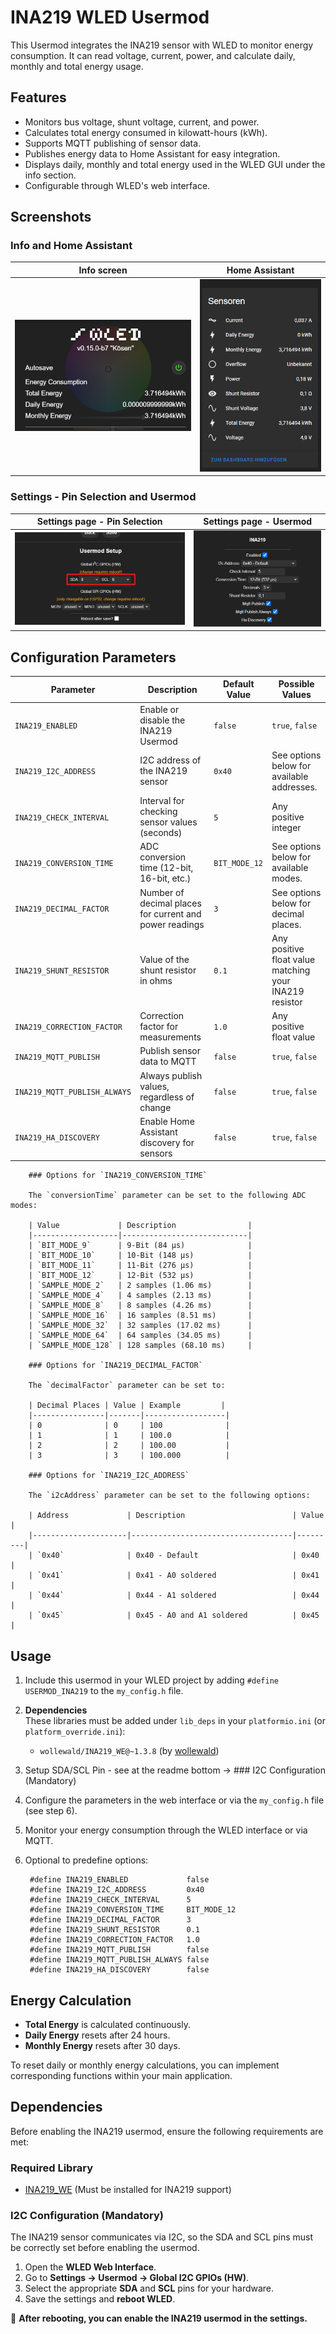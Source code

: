 # INA219 WLED Usermod

This Usermod integrates the INA219 sensor with WLED to monitor energy consumption. It can read voltage, current, power, and calculate daily, monthly and total energy usage.

## Features

- Monitors bus voltage, shunt voltage, current, and power.
- Calculates total energy consumed in kilowatt-hours (kWh).
- Supports MQTT publishing of sensor data.
- Publishes energy data to Home Assistant for easy integration.
- Displays daily, monthly and total energy used in the WLED GUI under the info section.
- Configurable through WLED's web interface.

## Screenshots


### Info and Home Assistant

| Info screen                                    | Home Assistant                                                 |
|------------------------------------------------|----------------------------------------------------------------|
| ![Info screen](./img/info.png "Info screen")   | ![Home Assistant](./img/homeassistant.png "Home Assistant")    |

### Settings - Pin Selection and Usermod

| Settings page - Pin Selection                                               |  Settings page - Usermod                                     |
|-----------------------------------------------------------------------------|--------------------------------------------------------------|
| ![Pin Selection](./img/usermod_settings_pins_selection.png "Pin Selection") | ![Settings page](./img/usermod_settings.png "Settings page") |

## Configuration Parameters

| Parameter                     | Description                                                | Default Value  | Possible Values                                        |
|-------------------------------|------------------------------------------------------------|----------------|--------------------------------------------------------|
| `INA219_ENABLED`              | Enable or disable the INA219 Usermod                       | `false`        | `true`, `false`                                        |
| `INA219_I2C_ADDRESS`          | I2C address of the INA219 sensor                           | `0x40`         | See options below for available addresses.             |
| `INA219_CHECK_INTERVAL`       | Interval for checking sensor values (seconds)              | `5`            | Any positive integer                                   |
| `INA219_CONVERSION_TIME`      | ADC conversion time (12-bit, 16-bit, etc.)                 | `BIT_MODE_12`  | See options below for available modes.                 |
| `INA219_DECIMAL_FACTOR`       | Number of decimal places for current and power readings    | `3`            | See options below for decimal places.                  |
| `INA219_SHUNT_RESISTOR`       | Value of the shunt resistor in ohms                        | `0.1`          | Any positive float value matching your INA219 resistor |
| `INA219_CORRECTION_FACTOR`    | Correction factor for measurements                         | `1.0`          | Any positive float value                               |
| `INA219_MQTT_PUBLISH`         | Publish sensor data to MQTT                                | `false`        | `true`, `false`                                        |
| `INA219_MQTT_PUBLISH_ALWAYS`  | Always publish values, regardless of change                | `false`        | `true`, `false`                                        |
| `INA219_HA_DISCOVERY`         | Enable Home Assistant discovery for sensors                | `false`        | `true`, `false`                                        |

		### Options for `INA219_CONVERSION_TIME`

		The `conversionTime` parameter can be set to the following ADC modes:

		| Value             | Description                |
		|-------------------|----------------------------|
		| `BIT_MODE_9`      | 9-Bit (84 µs)              |
		| `BIT_MODE_10`     | 10-Bit (148 µs)            |
		| `BIT_MODE_11`     | 11-Bit (276 µs)            |
		| `BIT_MODE_12`     | 12-Bit (532 µs)            |
		| `SAMPLE_MODE_2`   | 2 samples (1.06 ms)        |
		| `SAMPLE_MODE_4`   | 4 samples (2.13 ms)        |
		| `SAMPLE_MODE_8`   | 8 samples (4.26 ms)        |
		| `SAMPLE_MODE_16`  | 16 samples (8.51 ms)       |
		| `SAMPLE_MODE_32`  | 32 samples (17.02 ms)      |
		| `SAMPLE_MODE_64`  | 64 samples (34.05 ms)      |
		| `SAMPLE_MODE_128` | 128 samples (68.10 ms)     |

		### Options for `INA219_DECIMAL_FACTOR`

		The `decimalFactor` parameter can be set to:

		| Decimal Places | Value | Example         |
		|----------------|-------|------------------|
		| 0              | 0     | 100              |
		| 1              | 1     | 100.0            |
		| 2              | 2     | 100.00           |
		| 3              | 3     | 100.000          |

		### Options for `INA219_I2C_ADDRESS`

		The `i2cAddress` parameter can be set to the following options:

		| Address             | Description                        | Value   |
		|---------------------|------------------------------------|---------|
		| `0x40`              | 0x40 - Default                     | 0x40    |
		| `0x41`              | 0x41 - A0 soldered                 | 0x41    |
		| `0x44`              | 0x44 - A1 soldered                 | 0x44    |
		| `0x45`              | 0x45 - A0 and A1 soldered          | 0x45    |

## Usage

1. Include this usermod in your WLED project by adding `#define USERMOD_INA219` to the `my_config.h` file.

2. **Dependencies**  
   These libraries must be added under `lib_deps` in your `platformio.ini` (or `platform_override.ini`):
   - `wollewald/INA219_WE@~1.3.8` (by [wollewald](https://github.com/wollewald/INA219_WE))

3. Setup SDA/SCL Pin - see at the readme bottom → ### I2C Configuration (Mandatory) 

4. Configure the parameters in the web interface or via the `my_config.h` file (see step 6).

5. Monitor your energy consumption through the WLED interface or via MQTT.

6. Optional to predefine options:

		#define INA219_ENABLED             false
		#define INA219_I2C_ADDRESS         0x40
		#define INA219_CHECK_INTERVAL      5
		#define INA219_CONVERSION_TIME     BIT_MODE_12 
		#define INA219_DECIMAL_FACTOR      3
		#define INA219_SHUNT_RESISTOR      0.1
		#define INA219_CORRECTION_FACTOR   1.0
		#define INA219_MQTT_PUBLISH        false
		#define INA219_MQTT_PUBLISH_ALWAYS false
		#define INA219_HA_DISCOVERY        false

## Energy Calculation

- **Total Energy** is calculated continuously.
- **Daily Energy** resets after 24 hours.
- **Monthly Energy** resets after 30 days.

To reset daily or monthly energy calculations, you can implement corresponding functions within your main application.

## Dependencies

Before enabling the INA219 usermod, ensure the following requirements are met:

### Required Library  
- [INA219_WE](https://github.com/wollewald/INA219_WE) (Must be installed for INA219 support)

### I2C Configuration (Mandatory)  
The INA219 sensor communicates via I2C, so the SDA and SCL pins must be correctly set before enabling the usermod.

1. Open the **WLED Web Interface**.
2. Go to **Settings → Usermod → Global I2C GPIOs (HW)**.
3. Select the appropriate **SDA** and **SCL** pins for your hardware.
4. Save the settings and **reboot WLED**.

🚀 **After rebooting, you can enable the INA219 usermod in the settings.**